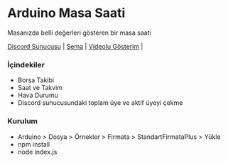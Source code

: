# Arduino Masa Saati
Masanızda belli değerleri gösteren bir masa saati

[Discord Sunucusu](https://discord.gg/codare) |
[Şema](http://johnny-five.io/api/lcd/#component-initialization)  |
[Videolu Gösterim](https://youtu.be/noNXJEm47AI) |

### İçindekiler

- Borsa Takibi
- Saat ve Takvim
- Hava Durumu
- Discord sunucusundaki toplam üye ve aktif üyeyi çekme

### Kurulum
- Arduino > Dosya > Örnekler > Firmata > StandartFirmataPlus > Yükle
- npm install
- node index.js
